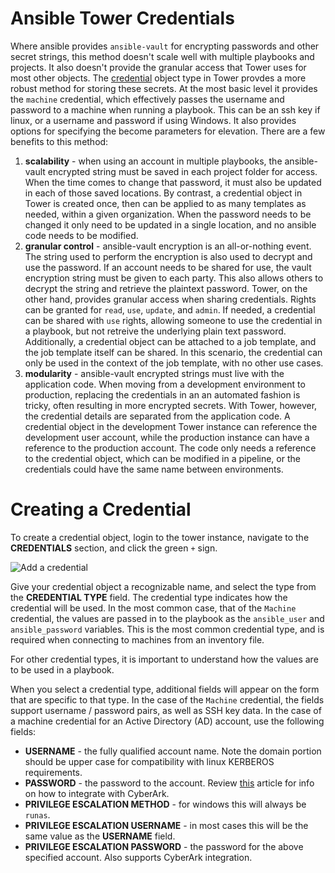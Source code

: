 # Ansible Tower Credentials

Where ansible provides `ansible-vault` for encrypting passwords and other secret strings, this method doesn't scale well with multiple playbooks and projects.
It also doesn't provide the granular access that Tower uses for most other objects.
The [credential](https://docs.ansible.com/ansible-tower/latest/html/userguide/credentials.html) object type in Tower provdes a more robust method for storing these secrets.
At the most basic level it provides the `machine` credential, which effectively passes the username and password to a machine when running a playbook.
This can be an ssh key if linux, or a username and password if using Windows.
It also provides options for specifying the become parameters for elevation.
There are a few benefits to this method:

1. **scalability** - when using an account in multiple playbooks, the ansible-vault encrypted string must be saved in each project folder for access.
When the time comes to change that password, it must also be updated in each of those saved locations.
By contrast, a credential object in Tower is created once, then can be applied to as many templates as needed, within a given organization.
When the password needs to be changed it only need to be updated in a single location, and no ansible code needs to be modified.
2. **granular control** - ansible-vault encryption is an all-or-nothing event.  The string used to perform the encryption is also used to decrypt and use the password.
If an account needs to be shared for use, the vault encryption string must be given to each party.
This also allows others to decrypt the string and retrieve the plaintext password.
Tower, on the other hand, provides granular access when sharing credentials.
Rights can be granted for `read`, `use`, `update`, and `admin`.
If needed, a credential can be shared with `use` rights, allowing someone to use the credential in a playbook, but not retreive the underlying plain text password.
Additionally, a credential object can be attached to a job template, and the job template itself can be shared.
In this scenario, the credential can only be used in the context of the job template, with no other use cases.
3. **modularity** - ansible-vault encrypted strings must live with the application code.
When moving from a development environment to production, replacing the credentials in an an automated fashion is tricky, often resulting in more encrypted secrets.
With Tower, however, the credential details are separated from the application code.
A credential object in the development Tower instance can reference the development user account, while the production instance can have a reference to the production account.
The code only needs a reference to the credential object, which can be modified in a pipeline, or the credentials could have the same name between environments.

# Creating a Credential

To create a credential object, login to the tower instance, navigate to the **CREDENTIALS** section, and click the green `+` sign.

![Add a credential](../../.attachments/Tower-credentials-new.png)

Give your credential object a recognizable name, and select the type from the **CREDENTIAL TYPE** field.
The credential type indicates how the credential will be used.
In the most common case, that of the `Machine` credential, the values are passed in to the playbook as the `ansible_user` and `ansible_password` variables.
This is the most common credential type, and is required when connecting to machines from an inventory file.

For other credential types, it is important to understand how the values are to be used in a playbook.

When you select a credential type, additional fields will appear on the form that are specific to that type.
In the case of the `Machine` credential, the fields support username / password pairs, as well as SSH key data.
In the case of a machine credential for an Active Directory (AD) account, use the following fields:

* **USERNAME** - the fully qualified account name.
Note the domain portion should be upper case for compatibility with linux KERBEROS requirements.
* **PASSWORD** - the password to the account.
Review [this](../Cyberark-Credential-Lookup.md) article for info on how to integrate with CyberArk.
* **PRIVILEGE ESCALATION METHOD** - for windows this will always be `runas`.
* **PRIVILEGE ESCALATION USERNAME** - in most cases this will be the same value as the **USERNAME** field.
* **PRIVILEGE ESCALATION PASSWORD** - the password for the above specified account.
Also supports CyberArk integration.

